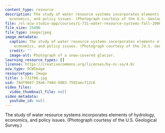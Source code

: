 ```yaml
---
content_type: resource
description: The study of water resource systems incorporates elements of hydrology,
  economics, and policy issues. (Photograph courtesy of the U.S. Geological Survey.)
file: /ol-ocw-studio-app/courses/1-731-water-resource-systems-fall-2006/7ddf960729a6748d9d037592aecf12c6_1-731f06.jpg
file_size: 25496
file_type: image/jpeg
image_metadata:
  caption: The study of water resource systems incorporates elements of hydrology,
    economics, and policy issues. (Photograph courtesy of the [U.S. Geological Survey](http://www.usgs.gov/).)
  credit: ''
  image-alt: Photograph of a snow-covered glacier.
learning_resource_types: []
license: https://creativecommons.org/licenses/by-nc-sa/4.0/
ocw_type: OCWImage
resourcetype: Image
title: 1-731f06.jpg
uid: 7ddf9607-29a6-748d-9d03-7592aecf12c6
video_files:
  video_thumbnail_file: null
video_metadata:
  youtube_id: null
---
```

The study of water resource systems incorporates elements of hydrology, economics, and policy issues. (Photograph courtesy of the U.S. Geological Survey.)